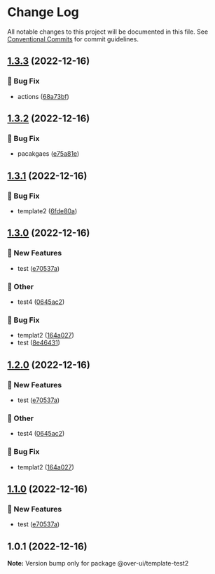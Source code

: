 # Change Log

All notable changes to this project will be documented in this file.
See [Conventional Commits](https://conventionalcommits.org) for commit guidelines.

## [1.3.3](https://github.com/over-ui/unstyled/compare/@over-ui/template-test2@1.3.2...@over-ui/template-test2@1.3.3) (2022-12-16)

### :bug: Bug Fix

- actions ([68a73bf](https://github.com/over-ui/unstyled/commit/68a73bf157ee8c50664203afc7235e094d8a5857))

## [1.3.2](https://github.com/over-ui/unstyled/compare/@over-ui/template-test2@1.3.1...@over-ui/template-test2@1.3.2) (2022-12-16)

### :bug: Bug Fix

- pacakgaes ([e75a81e](https://github.com/over-ui/unstyled/commit/e75a81e8fd817ff26d4fb291a45ea3b9db955620))

## [1.3.1](https://github.com/over-ui/unstyled/compare/@over-ui/template-test2@1.3.0...@over-ui/template-test2@1.3.1) (2022-12-16)

### :bug: Bug Fix

- template2 ([6fde80a](https://github.com/over-ui/unstyled/commit/6fde80ad892f307c1f8004ce48661b7630a4dae7))

## [1.3.0](https://github.com/over-ui/unstyled/compare/@over-ui/template-test2@1.0.1...@over-ui/template-test2@1.3.0) (2022-12-16)

### :rocket: New Features

- test ([e70537a](https://github.com/over-ui/unstyled/commit/e70537af629fdbba139745147eb1edc56d569995))

### :mega: Other

- test4 ([0645ac2](https://github.com/over-ui/unstyled/commit/0645ac2963e040d9f076170e62bb7312384b7d33))

### :bug: Bug Fix

- templat2 ([164a027](https://github.com/over-ui/unstyled/commit/164a027ce02f5f15b773ab92b85ed1bf2d6412df))
- test ([8e46431](https://github.com/over-ui/unstyled/commit/8e46431ed94ad7009cb1557d18fc0bf9841d5663))

## [1.2.0](https://github.com/over-ui/unstyled/compare/@over-ui/template-test2@1.0.1...@over-ui/template-test2@1.2.0) (2022-12-16)

### :rocket: New Features

- test ([e70537a](https://github.com/over-ui/unstyled/commit/e70537af629fdbba139745147eb1edc56d569995))

### :mega: Other

- test4 ([0645ac2](https://github.com/over-ui/unstyled/commit/0645ac2963e040d9f076170e62bb7312384b7d33))

### :bug: Bug Fix

- templat2 ([164a027](https://github.com/over-ui/unstyled/commit/164a027ce02f5f15b773ab92b85ed1bf2d6412df))

## [1.1.0](https://github.com/over-ui/unstyled/compare/@over-ui/template-test2@1.0.1...@over-ui/template-test2@1.1.0) (2022-12-16)

### :rocket: New Features

- test ([e70537a](https://github.com/over-ui/unstyled/commit/e70537af629fdbba139745147eb1edc56d569995))

## 1.0.1 (2022-12-16)

**Note:** Version bump only for package @over-ui/template-test2

